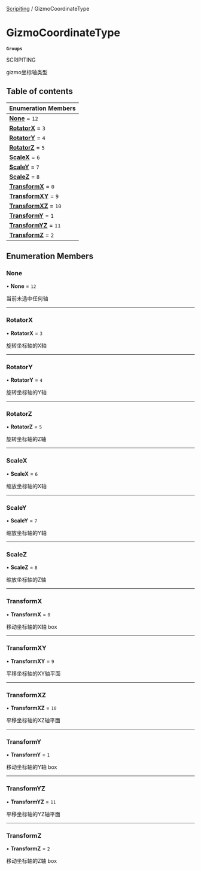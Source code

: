 [Scripiting](../groups/Scripiting.Scripiting.md) / GizmoCoordinateType

# GizmoCoordinateType <Badge type="tip" text="Enumeration" /> <Score text="GizmoCoordinateType" />

**`Groups`**

SCRIPITING

gizmo坐标轴类型

## Table of contents

| Enumeration Members |
| :-----|
| **[None](MobileEditor.GizmoCoordinateType.md#none)** = ``12`` <br> |
| **[RotatorX](MobileEditor.GizmoCoordinateType.md#rotatorx)** = ``3`` <br> |
| **[RotatorY](MobileEditor.GizmoCoordinateType.md#rotatory)** = ``4`` <br> |
| **[RotatorZ](MobileEditor.GizmoCoordinateType.md#rotatorz)** = ``5`` <br> |
| **[ScaleX](MobileEditor.GizmoCoordinateType.md#scalex)** = ``6`` <br> |
| **[ScaleY](MobileEditor.GizmoCoordinateType.md#scaley)** = ``7`` <br> |
| **[ScaleZ](MobileEditor.GizmoCoordinateType.md#scalez)** = ``8`` <br> |
| **[TransformX](MobileEditor.GizmoCoordinateType.md#transformx)** = ``0`` <br> |
| **[TransformXY](MobileEditor.GizmoCoordinateType.md#transformxy)** = ``9`` <br> |
| **[TransformXZ](MobileEditor.GizmoCoordinateType.md#transformxz)** = ``10`` <br> |
| **[TransformY](MobileEditor.GizmoCoordinateType.md#transformy)** = ``1`` <br> |
| **[TransformYZ](MobileEditor.GizmoCoordinateType.md#transformyz)** = ``11`` <br> |
| **[TransformZ](MobileEditor.GizmoCoordinateType.md#transformz)** = ``2`` <br> |

## Enumeration Members

### None <Score text="None" /> 

• **None** = ``12``

当前未选中任何轴

___

### RotatorX <Score text="RotatorX" /> 

• **RotatorX** = ``3``

旋转坐标轴的X轴

___

### RotatorY <Score text="RotatorY" /> 

• **RotatorY** = ``4``

旋转坐标轴的Y轴

___

### RotatorZ <Score text="RotatorZ" /> 

• **RotatorZ** = ``5``

旋转坐标轴的Z轴

___

### ScaleX <Score text="ScaleX" /> 

• **ScaleX** = ``6``

缩放坐标轴的X轴

___

### ScaleY <Score text="ScaleY" /> 

• **ScaleY** = ``7``

缩放坐标轴的Y轴

___

### ScaleZ <Score text="ScaleZ" /> 

• **ScaleZ** = ``8``

缩放坐标轴的Z轴

___

### TransformX <Score text="TransformX" /> 

• **TransformX** = ``0``

移动坐标轴的X轴 box

___

### TransformXY <Score text="TransformXY" /> 

• **TransformXY** = ``9``

平移坐标轴的XY轴平面

___

### TransformXZ <Score text="TransformXZ" /> 

• **TransformXZ** = ``10``

平移坐标轴的XZ轴平面

___

### TransformY <Score text="TransformY" /> 

• **TransformY** = ``1``

移动坐标轴的Y轴 box

___

### TransformYZ <Score text="TransformYZ" /> 

• **TransformYZ** = ``11``

平移坐标轴的YZ轴平面

___

### TransformZ <Score text="TransformZ" /> 

• **TransformZ** = ``2``

移动坐标轴的Z轴 box
